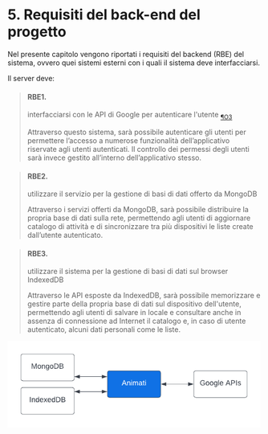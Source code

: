 
# 5. Requisiti del back-end del progetto
Nel presente capitolo vengono riportati i requisiti del backend (RBE) del sistema, ovvero quei sistemi esterni con i quali il sistema deve interfacciarsi.

Il server deve:

> #### RBE1.
> interfacciarsi con le API di Google per autenticare l'utente
> <sub>[¶O3](#o3)</sub>
>
> Attraverso questo sistema, sarà possibile autenticare gli utenti per permettere l’accesso a numerose funzionalità dell’applicativo riservate agli utenti autenticati. Il controllo dei permessi degli utenti sarà invece gestito all’interno dell’applicativo stesso.

> #### RBE2.
> utilizzare il servizio per la gestione di basi di dati offerto da MongoDB
>
> Attraverso i servizi offerti da MongoDB, sarà possibile distribuire la propria base di dati sulla rete, permettendo agli utenti di aggiornare catalogo di attività e di sincronizzare tra più dispositivi le liste create dall’utente autenticato.

> #### RBE3.
> utilizzare il sistema per la gestione di basi di dati sul browser IndexedDB
>
> Attraverso le API esposte da IndexedDB, sarà possibile memorizzare e gestire parte della propria base di dati sul dispositivo dell'utente, permettendo agli utenti di salvare in locale e consultare anche in assenza di connessione ad Internet il catalogo e, in caso di utente autenticato, alcuni dati personali come le liste.


![Requisiti back-end](D1/img/RBE/schema.png)
